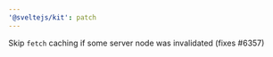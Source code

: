 ```yaml
---
'@sveltejs/kit': patch
---
```


Skip `fetch` caching if some server node was invalidated (fixes #6357)
